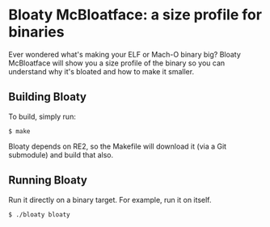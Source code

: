
# Bloaty McBloatface: a size profile for binaries

Ever wondered what's making your ELF or Mach-O binary big?
Bloaty McBloatface will show you a size profile of the binary
so you can understand why it's bloated and how to make it
smaller.

## Building Bloaty

To build, simply run:

```
$ make
```

Bloaty depends on RE2, so the Makefile will download it
(via a Git submodule) and build that also.

## Running Bloaty

Run it directly on a binary target.  For example, run it on itself.

```
$ ./bloaty bloaty
```
